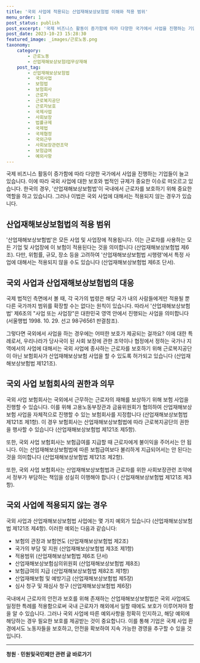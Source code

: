 ```yaml
---
title: '국외 사업에 적용되는 산업재해보상보험법 이해와 적용 범위'
menu_order: 1
post_status: publish
post_excerpt: '국제 비즈니스 활동이 증가함에 따라 다양한 국가에서 사업을 진행하는 기업들이 늘고 있습니다. 이에 따라 국외 사업에 대한 보호와 법적인 규제가 중요한 이슈로 떠오르고 있습니다. 한국의 경우,  산업재해보상보험법 이 국내에서 근로자를 보호하기 위해 중요한 역할을 하고 있습니다. 그러나 이법은 국외 사업에 대해서는 적용되지 않는 경우가 있습니다.'
post_date: 2023-10-23 15:28:30
featured_image: _images/근로노동.png
taxonomy:
    category:
        - 근로노동
        - 산업재해보상보험Ⅰ업무상재해
    post_tag:
        - 산업재해보상보험법
        -  국외사업
        -  보험법
        -  보험회사
        -  근로자
        -  근로복지공단
        -  근로자보호
        -  국제사업
        -  사회보장
        -  법률규제
        -  국제법
        -  국제협정
        -  국외근무
        -  사회보장관련조약
        -  보험급여
        -  예외사항
---
```




국제 비즈니스 활동이 증가함에 따라 다양한 국가에서 사업을 진행하는 기업들이 늘고 있습니다. 이에 따라 국외 사업에 대한 보호와 법적인 규제가 중요한 이슈로 떠오르고 있습니다. 한국의 경우, '산업재해보상보험법'이 국내에서 근로자를 보호하기 위해 중요한 역할을 하고 있습니다. 그러나 이법은 국외 사업에 대해서는 적용되지 않는 경우가 있습니다.

## 산업재해보상보험법의 적용 범위

'산업재해보상보험법'은 모든 사업 및 사업장에 적용됩니다. 이는 근로자를 사용하는 모든 기업 및 사업장에 이 보험이 적용된다는 것을 의미합니다 (산업재해보상보험법 제6조). 다만, 위험률, 규모, 장소 등을 고려하여 '산업재해보상보험법 시행령'에서 특정 사업에 대해서는 적용되지 않을 수도 있습니다 (산업재해보상보험법 제6조 단서).

## 국외 사업과 산업재해보상보험법의 대응

국제 법적인 측면에서 볼 때, 각 국가의 법령은 해당 국가 내의 사람들에게만 적용될 뿐 다른 국가까지 범위를 확장할 수는 없다는 원칙이 있습니다. 따라서 '산업재해보상보험법' 제6조의 "사업 또는 사업장"은 대한민국 영역 안에서 진행되는 사업을 의미합니다 (서울행법 1998. 10. 29. 선고 98구6561 판결참조).

그렇다면 국외에서 사업을 하는 경우에는 어떠한 보호가 제공되는 걸까요? 이에 대한 특례로서, 우리나라가 당사국이 된 사회 보장에 관한 조약이나 협정에서 정하는 국가나 지역에서의 사업에 대해서는 국외 사업에 종사하는 근로자를 보호하기 위해 근로복지공단이 아닌 보험회사가 산업재해보상보험 사업을 할 수 있도록 허가되고 있습니다 (산업재해보상보험법 제121조).

## 국외 사업 보험회사의 권한과 의무

국외 사업 보험회사는 국외에서 근무하는 근로자의 재해를 보상하기 위해 보험 사업을 진행할 수 있습니다. 이를 위해 고용노동부장관과 금융위원회가 협의하여 산업재해보상보험 사업을 자체적으로 진행할 수 있는 보험회사를 지정합니다 (산업재해보상보험법 제121조 제1항). 이 경우 보험회사는 산업재해보상보험법에 따라 근로복지공단의 권한을 행사할 수 있습니다 (산업재해보상보험법 제121조 제5항).

또한, 국외 사업 보험회사는 보험급여를 지급할 때 근로자에게 불이익을 주어서는 안 됩니다. 이는 산업재해보상보험법에 따른 보험급여보다 불리하게 지급되어서는 안 된다는 것을 의미합니다 (산업재해보상보험법 제121조 제2항).

또한, 국외 사업 보험회사는 산업재해보상보험법과 근로자를 위한 사회보장관련 조약에서 정부가 부담하는 책임을 성실히 이행해야 합니다 ( 산업재해보상보험법 제121조 제3항).

## 국외 사업에 적용되지 않는 경우

국외 사업과 산업재해보상보험법 사업에는 몇 가지 예외가 있습니다 (산업재해보상보험법 제121조 제4항). 이러한 예외는 다음과 같습니다:

- 보험의 관장과 보험연도 (산업재해보상보험법 제2조)
- 국가의 부담 및 지원 (산업재해보상보험법 제3조 제1항)
- 적용범위 (산업재해보상보험법 제6조 단서)
- 산업재해보상보험심의위원회 (산업재해보상보험법 제8조) 
- 보험급여의 지급 (산업재해보상보험법 제82조 제1항)
- 산업재해보험 및 예방기금 (산업재해보상보험법 제5장)
- 심사 청구 및 재심사 청구 (산업재해보상보험법 제6장)

국내에서 근로자의 안전과 보호를 위해 존재하는 산업재해보상보험법은 국외 사업에도 일정한 특례를 적용함으로써 국내 근로자가 해외에서 일할 때에도 보호가 이루어져야 함을 알 수 있습니다. 그러나 국외 사업에 따른 예외사항을 정확히 인지하고, 해당 예외에 해당하는 경우 필요한 보호를 제공받는 것이 중요합니다. 이를 통해 기업은 국제 사업 환경에서도 노동자들을 보호하고, 안전을 확보하여 지속 가능한 경영을 추구할 수 있을 것입니다.
<!-- wp:separator -->
<hr class="wp-block-separator has-alpha-channel-opacity"/>
<!-- /wp:separator -->

<!-- wp:group {"backgroundColor":"base","layout":{"type":"constrained"}} -->
<div class="wp-block-group has-base-background-color has-background"><!-- wp:paragraph {"align":"center","fontSize":"medium"} -->
<p class="has-text-align-center has-large-font-size"><strong>청원ㆍ민원및국민제안 관련 글 바로가기</strong></p>
<!-- /wp:paragraph -->


<!-- wp:latest-posts
{"categories":[{"id":7340,"count":19,"description":"","link":"https://uknowlaw.com/category/%ec%b2%ad%ec%9b%90%e3%86%8d%eb%af%bc%ec%9b%90%eb%b0%8f%ea%b5%ad%eb%af%bc%ec%a0%9c%ec%95%88/","name":"청원ㆍ민원및국민제안","slug":"청원ㆍ민원및국민제안","taxonomy":"category","parent":0,"meta":[],"_links":{"self":[{"href":"https://uknowlaw.com/wp-json/wp/v2/categories/7340"}],"collection":[{"href":"https://uknowlaw.com/wp-json/wp/v2/categories"}],"about":[{"href":"https://uknowlaw.com/wp-json/wp/v2/taxonomies/category"}],"wp:post_type":[{"href":"https://uknowlaw.com/wp-json/wp/v2/posts?categories=7340"}],"curies":[{"name":"wp","href":"https://api.w.org/{rel}","templated":true}]}}],"postsToShow":100,"excerptLength":28,"postLayout":"grid","columns":2,"featuredImageAlign":"left","featuredImageSizeSlug":"large","fontSize":18px} /--></div>
<!-- /wp:group -->